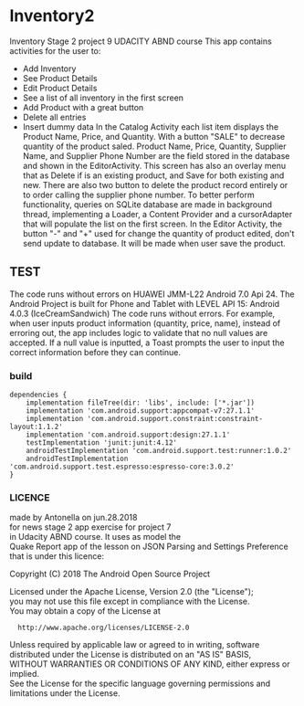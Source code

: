 # Inventory2
Inventory Stage 2 project 9 UDACITY ABND course
This app contains activities  for the user to:
- Add Inventory
- See Product Details
- Edit Product Details
- See a list of all inventory in the first screen
- Add Product with a great button
- Delete all entries
- Insert dummy data
In the Catalog Activity each list item displays the Product Name, Price, and Quantity. With a button "SALE" to decrease quantity of the product saled.
Product Name, Price, Quantity, Supplier Name, and Supplier Phone Number are the field stored in the database and shown in the EditorActivity. This screen has also an overlay menu that as Delete if is an existing product, and Save for both existing and new.
There are also two button to delete the product record entirely or to order calling the supplier phone number.
To better perform functionality, queries on SQLite database are made in background thread, implementing a Loader, a Content Provider and a cursorAdapter that will populate the list on the first screen.
In the Editor Activity, the button "-" and "+"  used for change the quantity of product edited, don't send update to database. It will be made when user save the product.
## TEST
The code runs without errors on HUAWEI JMM-L22 Android 7.0 Api 24.
The Android Project is built  for Phone and Tablet with LEVEL API 15: Android 4.0.3 (IceCreamSandwich)
The code runs without errors. For example, when user inputs product information (quantity, price, name), instead of erroring out, the app includes logic to validate that no null values are accepted. 
If a null value is inputted, a Toast prompts the user to input the correct information before they can continue.
### build 
```
dependencies {
    implementation fileTree(dir: 'libs', include: ['*.jar'])
    implementation 'com.android.support:appcompat-v7:27.1.1'
    implementation 'com.android.support.constraint:constraint-layout:1.1.2'
    implementation 'com.android.support:design:27.1.1'
    testImplementation 'junit:junit:4.12'
    androidTestImplementation 'com.android.support.test:runner:1.0.2'
    androidTestImplementation 'com.android.support.test.espresso:espresso-core:3.0.2'
}
```
### LICENCE 
 made by Antonella on jun.28.2018<br>
 for news stage 2 app exercise for project 7<br>
 in Udacity ABND course. It uses as model the<br>
 Quake Report app of the lesson on JSON Parsing and Settings Preference that is under this licence:<br>

 Copyright (C) 2018 The Android Open Source Project<br>
 
 Licensed under the Apache License, Version 2.0 (the "License");<br>
 you may not use this file except in compliance with the License.<br>
 You may obtain a copy of the License at<br>
 
      http://www.apache.org/licenses/LICENSE-2.0
      
 Unless required by applicable law or agreed to in writing, software<br>
 distributed under the License is distributed on an "AS IS" BASIS,<br>
 WITHOUT WARRANTIES OR CONDITIONS OF ANY KIND, either express or implied.<br>
 See the License for the specific language governing permissions and<br>
 limitations under the License.
